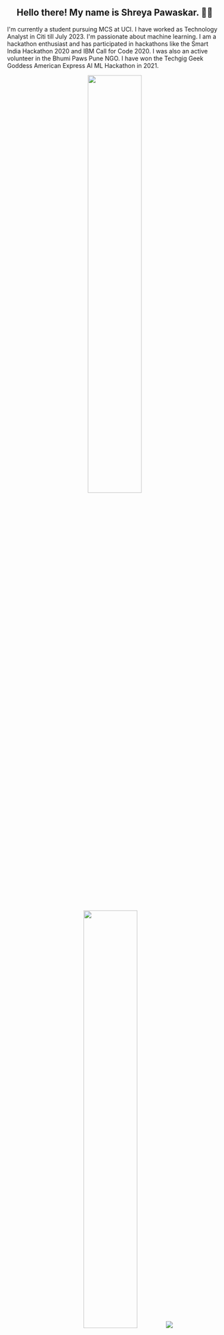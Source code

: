 <h2 align="center">Hello there! My name is Shreya Pawaskar. 👋🤓</h2>
<p align="left">I'm currently a student pursuing MCS at UCI. I have worked as Technology Analyst in Citi till July 2023. I'm passionate about machine learning. I am a hackathon enthusiast and has participated in hackathons like the Smart India Hackathon 2020 and IBM Call for Code 2020. I was also an active volunteer in the Bhumi Paws Pune NGO. I have won the Techgig Geek Goddess American Express AI ML Hackathon in 2021.
</p>


<p align="center">
  <img height="50%" width="auto" src ="https://github-readme-stats.vercel.app/api?username=shraiyya&show_icons=true&count_private=true&theme=darcula&hide_border=true&hide=issues,contribs&bg_color=00000000">
  <img height="50%" width="auto" src ="https://github-readme-stats.vercel.app/api/top-langs/?username=shraiyya&layout=compact&hide_border=true&theme=darcula&bg_color=00000000&langs_count=6&hide=jupyter%20notebook,tex,css,php">
  <img src ="https://github-readme-streak-stats.herokuapp.com?user=shraiyya&theme=darcula&hide_border=true&background=FFFFFF00">
  <br>
  <br>
  <a href="https://www.buymeacoffee.com/shraiyya"> <img align="center" src="https://cdn.buymeacoffee.com/buttons/v2/default-orange.png" height="50" width="210" alt="shraiyya" /></a>
</p>

<!-- <p align="center">
  <img align="left" src ="https://github-readme-stats.vercel.app/api/pin/?username=shraiyya&repo=ytdx">
  <img align="right" src ="https://github-readme-stats.vercel.app/api/pin/?username=shraiyya&repo=pixel-weather">
</p> -->


<!--
**shraiyya/shraiyya** is a ✨ _special_ ✨ repository because its `README.md` (this file) appears on your GitHub profile.

Here are some ideas to get you started:

- 🔭 I’m currently working on ...
- 🌱 I’m currently learning ...
- 👯 I’m looking to collaborate on ...
- 🤔 I’m looking for help with ...
- 💬 Ask me about ...
- 📫 How to reach me: ...
- 😄 Pronouns: ...
- ⚡ Fun fact: ...
-->
